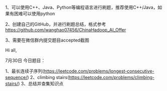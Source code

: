 1、可以使用C++、Java、Python等编程语言进行刷题，推荐使用C++/Java，如果有困难可以使用python

2、创建自己的GitHub，并进行刷题总结，格式参考
https://github.com/wanghao07456/ChinaHadoop_AI_Offer

3、需要在微信群内提交题目accepted截图

Hi all,

7月30日
今日题目：

1、最长连续子序列(https://leetcode.com/problems/longest-consecutive-sequence/)
2、climbing stairs(https://leetcode.com/problems/climbing-stairs/)
3、总结并查集知识点
